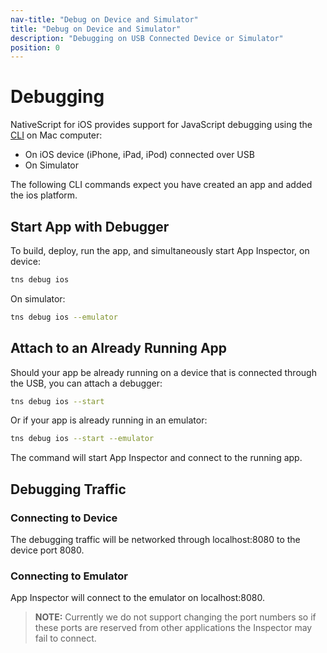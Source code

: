 ```yaml
---
nav-title: "Debug on Device and Simulator"
title: "Debug on Device and Simulator"
description: "Debugging on USB Connected Device or Simulator"
position: 0
---
```


# Debugging
NativeScript for iOS provides support for JavaScript debugging using the [CLI](https://github.com/NativeScript/nativescript-cli) on Mac computer:
 - On iOS device (iPhone, iPad, iPod) connected over USB
 - On Simulator

The following CLI commands expect you have created an app and added the ios platform.

## Start App with Debugger
To build, deploy, run the app, and simultaneously start App Inspector, on device:
```bash
tns debug ios
```
On simulator:
```bash
tns debug ios --emulator
```

## Attach to an Already Running App
Should your app be already running on a device that is connected through the USB, you can attach a debugger:
```bash
tns debug ios --start
```
Or if your app is already running in an emulator:
```bash
tns debug ios --start --emulator
```
The command will start App Inspector and connect to the running app.

## Debugging Traffic
### Connecting to Device
The debugging traffic will be networked through localhost:8080 to the device port 8080.

### Connecting to Emulator
App Inspector will connect to the emulator on localhost:8080.

> **NOTE:** Currently we do not support changing the port numbers so if these ports are reserved from other applications the Inspector may fail to connect.